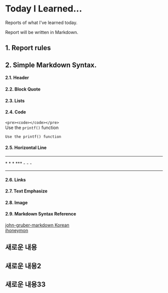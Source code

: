 # Today I Learned...

Reports of what I've learned today.

Report will be written in Markdown.
## 1. Report rules

## 2. Simple Markdown Syntax.

#### 2.1. Header


#### 2.2. Block Quote
#### 2.3. Lists

#### 2.4. Code
`<pre><code></code></pre>`<br>
Use the `printf()` function
```
Use the printf() function
```
#### 2.5. Horizontal Line
<hr />
* * *
***
- - -

---
#### 2.6. Links
#### 2.7. Text Emphasize
#### 2.8. Image
#### 2.9. Markdown Syntax Reference
[john-gruber-markdown Korean](https://nolboo.kim/blog/2013/09/07/john-gruber-markdown/) <br>
[ihoneymon](https://gist.github.com/ihoneymon/652be052a0727ad59601#this-is-an-h1)



## 새로운 내용

## 새로운 내용2

## 새로운 내용33
